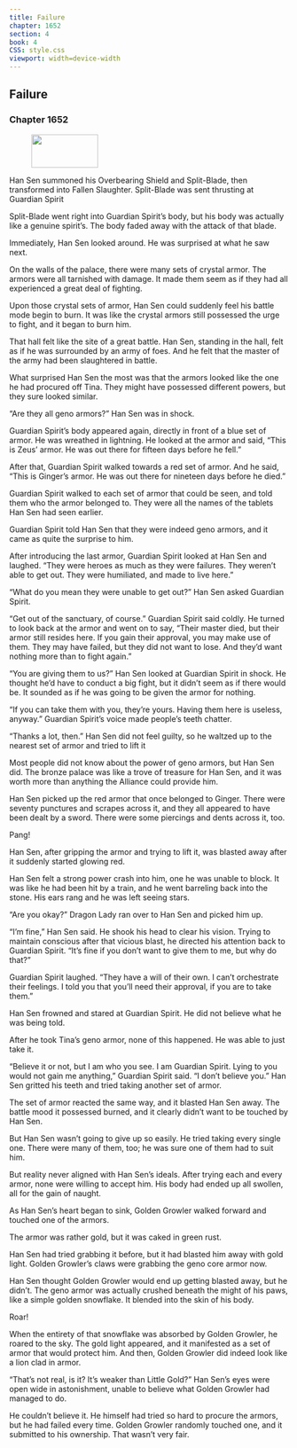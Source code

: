```yaml
---
title: Failure
chapter: 1652
section: 4
book: 4
CSS: style.css
viewport: width=device-width
---
```


## Failure

### Chapter 1652

<figure>
	<img src="../Images/gem.gif" alt="" id="gem" width="120" height="60" />
</figure>

Han Sen summoned his Overbearing Shield and Split-Blade, then transformed into Fallen Slaughter. Split-Blade was sent thrusting at Guardian Spirit

Split-Blade went right into Guardian Spirit’s body, but his body was actually like a genuine spirit’s. The body faded away with the attack of that blade.

Immediately, Han Sen looked around. He was surprised at what he saw next.

On the walls of the palace, there were many sets of crystal armor. The armors were all tarnished with damage. It made them seem as if they had all experienced a great deal of fighting.

Upon those crystal sets of armor, Han Sen could suddenly feel his battle mode begin to burn. It was like the crystal armors still possessed the urge to fight, and it began to burn him.

That hall felt like the site of a great battle. Han Sen, standing in the hall, felt as if he was surrounded by an army of foes. And he felt that the master of the army had been slaughtered in battle.

What surprised Han Sen the most was that the armors looked like the one he had procured off Tina. They might have possessed different powers, but they sure looked similar.

“Are they all geno armors?” Han Sen was in shock.

Guardian Spirit’s body appeared again, directly in front of a blue set of armor. He was wreathed in lightning. He looked at the armor and said, “This is Zeus’ armor. He was out there for fifteen days before he fell.”

After that, Guardian Spirit walked towards a red set of armor. And he said, “This is Ginger’s armor. He was out there for nineteen days before he died.”

Guardian Spirit walked to each set of armor that could be seen, and told them who the armor belonged to. They were all the names of the tablets Han Sen had seen earlier.

Guardian Spirit told Han Sen that they were indeed geno armors, and it came as quite the surprise to him.

After introducing the last armor, Guardian Spirit looked at Han Sen and laughed. “They were heroes as much as they were failures. They weren’t able to get out. They were humiliated, and made to live here.”

“What do you mean they were unable to get out?” Han Sen asked Guardian Spirit.

“Get out of the sanctuary, of course.” Guardian Spirit said coldly. He turned to look back at the armor and went on to say, “Their master died, but their armor still resides here. If you gain their approval, you may make use of them. They may have failed, but they did not want to lose. And they’d want nothing more than to fight again.”

“You are giving them to us?” Han Sen looked at Guardian Spirit in shock. He thought he’d have to conduct a big fight, but it didn’t seem as if there would be. It sounded as if he was going to be given the armor for nothing.

“If you can take them with you, they’re yours. Having them here is useless, anyway.” Guardian Spirit’s voice made people’s teeth chatter.

“Thanks a lot, then.” Han Sen did not feel guilty, so he waltzed up to the nearest set of armor and tried to lift it

Most people did not know about the power of geno armors, but Han Sen did. The bronze palace was like a trove of treasure for Han Sen, and it was worth more than anything the Alliance could provide him.

Han Sen picked up the red armor that once belonged to Ginger. There were seventy punctures and scrapes across it, and they all appeared to have been dealt by a sword. There were some piercings and dents across it, too.

Pang!

Han Sen, after gripping the armor and trying to lift it, was blasted away after it suddenly started glowing red.

Han Sen felt a strong power crash into him, one he was unable to block. It was like he had been hit by a train, and he went barreling back into the stone. His ears rang and he was left seeing stars.

“Are you okay?” Dragon Lady ran over to Han Sen and picked him up.

“I’m fine,” Han Sen said. He shook his head to clear his vision. Trying to maintain conscious after that vicious blast, he directed his attention back to Guardian Spirit. “It’s fine if you don’t want to give them to me, but why do that?”

Guardian Spirit laughed. “They have a will of their own. I can’t orchestrate their feelings. I told you that you’ll need their approval, if you are to take them.”

Han Sen frowned and stared at Guardian Spirit. He did not believe what he was being told.

After he took Tina’s geno armor, none of this happened. He was able to just take it.

“Believe it or not, but I am who you see. I am Guardian Spirit. Lying to you would not gain me anything,” Guardian Spirit said. “I don’t believe you.” Han Sen gritted his teeth and tried taking another set of armor.

The set of armor reacted the same way, and it blasted Han Sen away. The battle mood it possessed burned, and it clearly didn’t want to be touched by Han Sen.

But Han Sen wasn’t going to give up so easily. He tried taking every single one. There were many of them, too; he was sure one of them had to suit him.

But reality never aligned with Han Sen’s ideals. After trying each and every armor, none were willing to accept him. His body had ended up all swollen, all for the gain of naught.

As Han Sen’s heart began to sink, Golden Growler walked forward and touched one of the armors.

The armor was rather gold, but it was caked in green rust.

Han Sen had tried grabbing it before, but it had blasted him away with gold light. Golden Growler’s claws were grabbing the geno core armor now.

Han Sen thought Golden Growler would end up getting blasted away, but he didn’t. The geno armor was actually crushed beneath the might of his paws, like a simple golden snowflake. It blended into the skin of his body.

Roar!

When the entirety of that snowflake was absorbed by Golden Growler, he roared to the sky. The gold light appeared, and it manifested as a set of armor that would protect him. And then, Golden Growler did indeed look like a lion clad in armor.

“That’s not real, is it? It’s weaker than Little Gold?” Han Sen’s eyes were open wide in astonishment, unable to believe what Golden Growler had managed to do.

He couldn’t believe it. He himself had tried so hard to procure the armors, but he had failed every time. Golden Growler randomly touched one, and it submitted to his ownership. That wasn’t very fair.